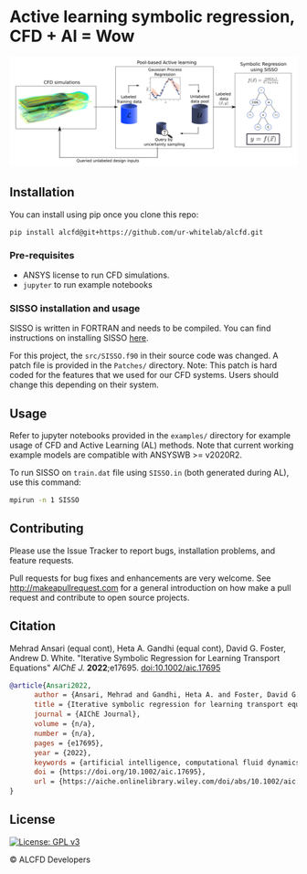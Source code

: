 # Active learning symbolic regression, CFD + AI = Wow

<img src="img/concept.png">

## Installation

You can install using pip once you clone this repo:
```
pip install alcfd@git+https://github.com/ur-whitelab/alcfd.git
```

### Pre-requisites
- ANSYS license to run CFD simulations. 
- `jupyter` to run example notebooks 

### SISSO installation and usage
SISSO is written in FORTRAN and needs to be compiled. You can find instructions on installing SISSO [here](https://github.com/rouyang2017/SISSO).

For this project, the `src/SISSO.f90` in their source code was changed. A patch file is provided in the `Patches/` directory. Note: This patch is hard coded for the features that we used for our CFD systems. Users should change this depending on their system.

## Usage 
Refer to jupyter notebooks provided in the `examples/` directory for example usage of CFD and Active Learning (AL) methods. Note that current working example models are compatible with ANSYSWB >= v2020R2.

To run SISSO on `train.dat` file using `SISSO.in` (both generated during AL), use this command:
```bash
mpirun -n 1 SISSO
```

## Contributing
Please use the Issue Tracker to report bugs, installation problems, and feature requests.

Pull requests for bug fixes and enhancements are very welcome. See http://makeapullrequest.com for a general introduction on how make a pull request and contribute to open source projects. 

## Citation

Mehrad Ansari (equal cont), Heta A. Gandhi (equal cont), David G. Foster, Andrew D. White. "Iterative Symbolic Regression for Learning Transport Equations" 
*AIChE J.* **2022**;e17695. [doi:10.1002/aic.17695](https://doi.org/10.1002/aic.17695)

```bibtex
@article{Ansari2022,
      author = {Ansari, Mehrad and Gandhi, Heta A. and Foster, David G. and White, Andrew D.},
      title = {Iterative symbolic regression for learning transport equations},
      journal = {AIChE Journal},
      volume = {n/a},
      number = {n/a},
      pages = {e17695},
      year = {2022},
      keywords = {artificial intelligence, computational fluid dynamics, fluid mechanics},
      doi = {https://doi.org/10.1002/aic.17695},
      url = {https://aiche.onlinelibrary.wiley.com/doi/abs/10.1002/aic.17695},
}
```
## License
[![License: GPL v3](https://img.shields.io/badge/License-GPLv3-blue.svg)](https://www.gnu.org/licenses/gpl-3.0)

&copy; ALCFD Developers
